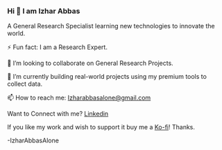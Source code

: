 ### Hi 👋 I am Izhar Abbas

A General Research Specialist learning new technologies to innovate the world.

⚡ Fun fact: I am a Research Expert.

👯 I’m looking to collaborate on General Research Projects.

🔭 I’m currently building real-world projects using my premium tools to collect data.

📫 How to reach me: Izharabbasalone@gmail.com

Want to Connect with me? [Linkedin](https://www.linkedin.com/in/izharabbasalone/)

If you like my work and wish to support it buy me a [Ko-fi](https://ko-fi.com/izharabbasalone)!  Thanks.

 -IzharAbbasAlone

<!---
IzharAbbasAlone/IzharAbbasAlone is a ✨ special ✨ repository because its `README.md` (this file) appears on your GitHub profile.
You can click the Preview link to take a look at your changes.
--->
